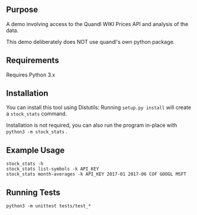 ## Purpose

A demo involving access to the Quandl WIKI Prices API and analysis of the data.

This demo deliberately does NOT use quandl's own python package.

## Requirements

Requires Python 3.x

## Installation 

You can install this tool using Distutils: Running `setup.py install` will create a `stock_stats` command. 

Installation is not required, you can also run the program in-place with `python3 -m stock_stats` .

## Example Usage

    stock_stats -h
    stock_stats list-symbols -k API_KEY
    stock_stats month-averages -k API_KEY 2017-01 2017-06 COF GOOGL MSFT

## Running Tests

    python3 -m unittest tests/test_*


